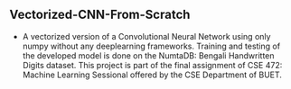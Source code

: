 ## Vectorized-CNN-From-Scratch

- A vectorized version of a Convolutional Neural Network using only numpy without any deeplearning frameworks. Training and testing of the developed model is done on the NumtaDB: Bengali Handwritten Digits dataset. This project is part of the final assignment of CSE 472: Machine Learning Sessional offered by the CSE Department of BUET.
